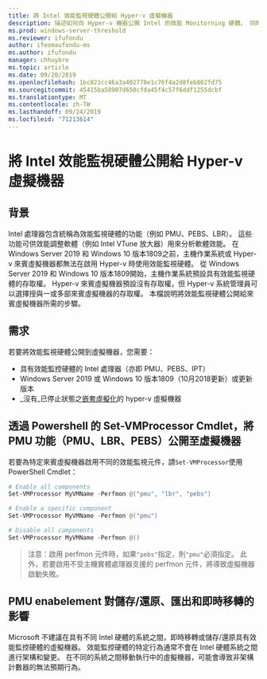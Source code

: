 ```yaml
---
title: 將 Intel 效能監視硬體公開給 Hyper-v 虛擬機器
description: 描述如何向 Hyper-v 機器公開 Intel 的效能 Monitorning 硬體。 同時也要瞭解啟用如何影響即時移轉。
ms.prod: windows-server-threshold
ms.reviewer: ifufondu
author: ifeomaufondu-ms
ms.author: ifufondu
manager: chhuybre
ms.topic: article
ms.date: 09/20/2019
ms.openlocfilehash: 1bc821cc46a3a402778e1c76f4a2d8feb862fd75
ms.sourcegitcommit: 45415ba58907d650cfda45f4c57f6ddf1255dcbf
ms.translationtype: MT
ms.contentlocale: zh-TW
ms.lasthandoff: 09/24/2019
ms.locfileid: "71213614"
---
```

# <a name="exposing-intel-performance-monitoring-hardware-to-a-hyper-v-virtual-machine"></a>將 Intel 效能監視硬體公開給 Hyper-v 虛擬機器
 
## <a name="background"></a>背景
Intel 處理器包含統稱為效能監視硬體的功能（例如 PMU、PEBS、LBR）。 這些功能可供效能調整軟體（例如 Intel VTune 放大器）用來分析軟體效能。  在 Windows Server 2019 和 Windows 10 版本1809之前，主機作業系統或 Hyper-v 來賓虛擬機器都無法在啟用 Hyper-v 時使用效能監視硬體。  從 Windows Server 2019 和 Windows 10 版本1809開始，主機作業系統預設具有效能監視硬體的存取權。  Hyper-v 來賓虛擬機器預設沒有存取權，但 Hyper-v 系統管理員可以選擇授與一或多部來賓虛擬機器的存取權。  本檔說明將效能監視硬體公開給來賓虛擬機器所需的步驟。
 
## <a name="requirements"></a>需求 
若要將效能監視硬體公開到虛擬機器，您需要：
- 具有效能監控硬體的 Intel 處理器（亦即 PMU、PEBS、IPT）
- Windows Server 2019 或 Windows 10 版本1809（10月2018更新）或更新版本
- _沒有_已停止狀態之[嵌套虛擬化](https://docs.microsoft.com/virtualization/hyper-v-on-windows/user-guide/nested-virtualization)的 hyper-v 虛擬機器
 
## <a name="exposing-the-pmu-capabilities-pmu-lbr-pebs-to-virtual-machines-via-powershells-set-vmprocessor-cmdlet"></a>透過 Powershell 的 Set-VMProcessor Cmdlet，將 PMU 功能（PMU、LBR、PEBS）公開至虛擬機器
若要為特定來賓虛擬機器啟用不同的效能監視元件，請`Set-VMProcessor`使用 PowerShell Cmdlet：
 
``` Powershell
# Enable all components
Set-VMProcessor MyVMName -Perfmon @("pmu", "lbr", "pebs")
```
 
``` Powershell
# Enable a specific component
Set-VMProcessor MyVMName -Perfmon @("pmu")
```
 
``` Powershell
# Disable all components
Set-VMProcessor MyVMName -Perfmon @()
```
 
>注意：啟用 perfmon 元件時，如果`"pebs"`指定，則`"pmu"`必須指定。  此外，若要啟用不受主機實體處理器支援的 perfmon 元件，將導致虛擬機器啟動失敗。
 
## <a name="effect-of-pmu-enabelement-on-saverestore-export-and-live-migration"></a>PMU enabelement 對儲存/還原、匯出和即時移轉的影響
 
Microsoft 不建議在具有不同 Intel 硬體的系統之間，即時移轉或儲存/還原具有效能監控硬體的虛擬機器。 效能監控硬體的特定行為通常不會在 Intel 硬體系統之間進行架構和變更。  在不同的系統之間移動執行中的虛擬機器，可能會導致非架構計數器的無法預期行為。